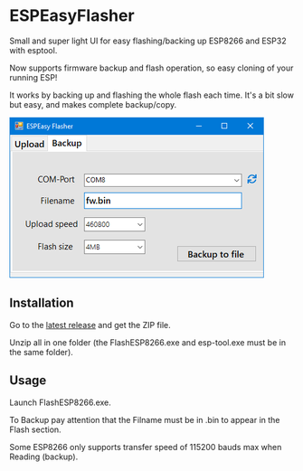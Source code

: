 # ESPEasyFlasher

Small and super light UI for easy flashing/backing up ESP8266 and ESP32 with esptool.

Now supports firmware backup and flash operation, so easy cloning of your running ESP!

It works by backing up and flashing the whole flash each time. It's a bit slow but easy, and makes complete backup/copy.

![Screenshot](screenshot.png)

## Installation

Go to the [latest release](./releases/latest) and get the ZIP file.

Unzip all in one folder (the FlashESP8266.exe and esp-tool.exe must be in the same folder).

## Usage

Launch FlashESP8266.exe.

To Backup pay attention that the Filname must be in .bin to appear in the Flash section.

Some ESP8266 only supports transfer speed of 115200 bauds max when Reading (backup).
